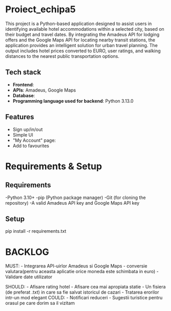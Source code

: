 # Proiect_echipa5

This project is a Python-based application designed to assist users in identifying available hotel accommodations within a selected city, based on their budget and travel dates. By integrating the Amadeus API for lodging offers and the Google Maps API for locating nearby transit stations, the application provides an intelligent solution for urban travel planning. The output includes hotel prices converted to EURO, user ratings, and walking distances to the nearest public transportation options.

## Tech stack
- **Frontend**:
- **APIs**: Amadeus, Google Maps
- **Database**:
- **Programming language used for backend**: Python 3.13.0

## Features
- Sign up/in/out
- Simple UI
- "My Account" page:
- Add to favourites

# Requirements & Setup
## Requirements
-Python 3.10+
-pip (Python package manager)
-Git (for cloning the repository)
-A valid Amadeus API key and Google Maps API key

## Setup
pip install -r requirements.txt





# BACKLOG

MUST: - Integrarea API-uirlor Amadeus si Google Maps
      - conversie valutara(pentru aceasta aplicatie orice moneda este schimbata in euro)
      - Validare date utilizator
      
SHOULD: 
      - Afisare rating hotel
      - Afisare cea mai apropiata statie
      - Un fisiera (de preferat .txt) in care sa fie salvat istoricul de cazari
      - Tratarea erorilor intr-un mod elegant
COULD:
      - Notificari reduceri
      - Sugestii turistice pentru orasul pe care dorim sa il vizitam




